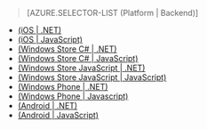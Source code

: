 ﻿> [AZURE.SELECTOR-LIST (Platform | Backend)]
- [(iOS | .NET)](/ja-jp/documentation/articles/mobile-services-dotnet-backend-ios-push-notifications-app-users/)
- [(iOS | JavaScript)](/ja-jp/documentation/articles/mobile-services-javascript-backend-ios-push-notifications-app-users/)
- [(Windows Store C# | .NET)](/ja-jp/documentation/articles/mobile-services-dotnet-backend-windows-store-dotnet-push-notifications-app-users/)
- [(Windows Store C# | JavaScript)](/ja-jp/documentation/articles/mobile-services-javascript-backend-windows-store-dotnet-push-notifications-app-users/)
- [(Windows Store JavaScript | .NET)](/ja-jp/documentation/articles/mobile-services-dotnet-backend-windows-store-javascript-push-notifications-app-users/)
- [(Windows Store JavaScript | JavaScript)](/ja-jp/documentation/articles/mobile-services-javascript-backend-windows-store-javascript-push-notifications-app-users/)
- [(Windows Phone | .NET)](/ja-jp/documentation/articles/mobile-services-dotnet-backend-windows-phone-push-notifications-app-users/)
- [(Windows Phone | Javascript)](/ja-jp/documentation/articles/mobile-services-javascript-backend-windows-phone-push-notifications-app-users/)
- [(Android | .NET)](/ja-jp/documentation/articles/mobile-services-dotnet-backend-android-push-notifications-app-users/)
- [(Android | JavaScript)](/ja-jp/documentation/articles/mobile-services-javascript-backend-android-push-notifications-app-users/)
<!--HONumber=42-->
